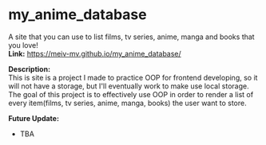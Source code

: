 # my_anime_database
A site that you can use to list films, tv series, anime, manga and books that you love!<br>
**Link:** https://meiv-mv.github.io/my_anime_database/

**Description:**<br>
This is site is a project I made to practice OOP for frontend developing, so it will not have a storage, but I'll eventually work to make use local storage.<br>
The goal of this project is to effectively use OOP in order to render a list of every item(films, tv series, anime, manga, books) the user want to store.

**Future Update:**
  - TBA